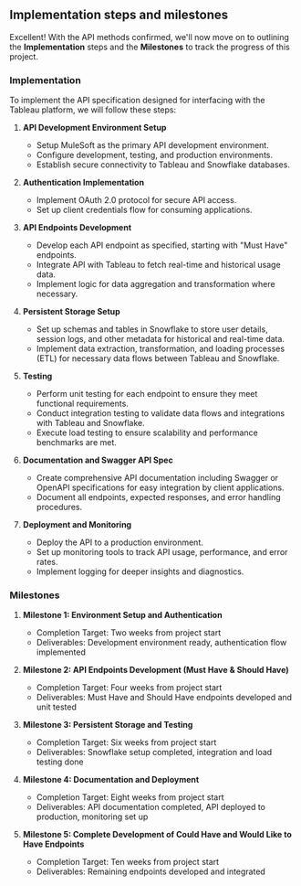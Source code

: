
## Implementation steps and milestones

Excellent! With the API methods confirmed, we'll now move on to outlining the **Implementation** steps and the **Milestones** to track the progress of this project.

### Implementation

To implement the API specification designed for interfacing with the Tableau platform, we will follow these steps:

1. **API Development Environment Setup**
   - Setup MuleSoft as the primary API development environment.
   - Configure development, testing, and production environments.
   - Establish secure connectivity to Tableau and Snowflake databases.

2. **Authentication Implementation**
   - Implement OAuth 2.0 protocol for secure API access.
   - Set up client credentials flow for consuming applications.

3. **API Endpoints Development**
   - Develop each API endpoint as specified, starting with "Must Have" endpoints.
   - Integrate API with Tableau to fetch real-time and historical usage data.
   - Implement logic for data aggregation and transformation where necessary.

4. **Persistent Storage Setup**
   - Set up schemas and tables in Snowflake to store user details, session logs, and other metadata for historical and real-time data.
   - Implement data extraction, transformation, and loading processes (ETL) for necessary data flows between Tableau and Snowflake.

5. **Testing**
   - Perform unit testing for each endpoint to ensure they meet functional requirements.
   - Conduct integration testing to validate data flows and integrations with Tableau and Snowflake.
   - Execute load testing to ensure scalability and performance benchmarks are met.

6. **Documentation and Swagger API Spec**
   - Create comprehensive API documentation including Swagger or OpenAPI specifications for easy integration by client applications.
   - Document all endpoints, expected responses, and error handling procedures.

7. **Deployment and Monitoring**
   - Deploy the API to a production environment.
   - Set up monitoring tools to track API usage, performance, and error rates.
   - Implement logging for deeper insights and diagnostics.

### Milestones

1. **Milestone 1: Environment Setup and Authentication**
   - Completion Target: Two weeks from project start
   - Deliverables: Development environment ready, authentication flow implemented

2. **Milestone 2: API Endpoints Development (Must Have & Should Have)**
   - Completion Target: Four weeks from project start
   - Deliverables: Must Have and Should Have endpoints developed and unit tested

3. **Milestone 3: Persistent Storage and Testing**
   - Completion Target: Six weeks from project start
   - Deliverables: Snowflake setup completed, integration and load testing done

4. **Milestone 4: Documentation and Deployment**
   - Completion Target: Eight weeks from project start
   - Deliverables: API documentation completed, API deployed to production, monitoring set up

5. **Milestone 5: Complete Development of Could Have and Would Like to Have Endpoints**
   - Completion Target: Ten weeks from project start
   - Deliverables: Remaining endpoints developed and integrated
